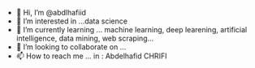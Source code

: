 - 👋 Hi, I’m @abdlhafiid
- 👀 I’m interested in ...data science
- 🌱 I’m currently learning ... machine learning, deep learening, artificial intelligence, data mining, web scraping... 
- 💞️ I’m looking to collaborate on ...
- 📫 How to reach me ... in : Abdelhafid CHRIFI

<!---
abdlhafiid/abdlhafiid is a ✨ special ✨ repository because its `README.md` (this file) appears on your GitHub profile.
You can click the Preview link to take a look at your changes.
--->
